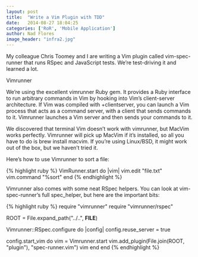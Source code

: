 ```yaml
---
layout: post
title:  "Write a Vim Plugin with TDD"
date:   2014-08-27 18:04:25
categories: ['RoR', 'Mobile Application']
author: Nad Flores
image_header: "infra2.jpg"
---
```


My colleague Chris Toomey and I are writing a Vim plugin called vim-spec-runner that runs RSpec and JavaScript tests. We’re test-driving it and learned a lot.

Vimrunner

We’re using the excellent vimrunner Ruby gem. It provides a Ruby interface to run arbitrary commands in Vim by hooking into Vim’s client-server architecture. If Vim was compiled with +clientserver, you can launch a Vim process that acts as a command server, with a client that sends commands to it. Vimrunner launches a Vim server and then sends your commands to it.

We discovered that terminal Vim doesn’t work with vimrunner, but MacVim works perfectly. Vimrunner will pick up MacVim if it’s installed, so all you have to do is brew install macvim. If you’re using Linux/BSD, it might work out of the box, but we haven’t tried it.

Here’s how to use Vimrunner to sort a file:

{% highlight ruby %}
VimRunner.start do |vim|
  vim.edit "file.txt"
  vim.command "%sort"
end
{% endhighlight %}

Vimrunner also comes with some neat RSpec helpers. You can look at vim-spec-runner’s full spec_helper, but here are the important bits:

{% highlight ruby %}
require "vimrunner"
require "vimrunner/rspec"

ROOT = File.expand_path("../..", __FILE__)

Vimrunner::RSpec.configure do |config|
  config.reuse_server = true

  config.start_vim do
    vim = Vimrunner.start
    vim.add_plugin(File.join(ROOT, "plugin"), "spec-runner.vim")
    vim
  end
end
{% endhighlight %}

